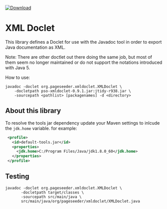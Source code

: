 [ ![Download](https://api.bintray.com/packages/pageseeder/maven/xmldoclet/images/download.svg) ](https://bintray.com/pageseeder/maven/xmldoclet/_latestVersion)

# XML Doclet

This library defines a Doclet for use with the Javadoc tool in order to
export Java documentation as XML.

Note: There are other doctlet out there doing the same job, but most of them 
seem no longer maintained or do not support the notations introduced with Java 5.

How to use:
```
javadoc -doclet org.pageseeder.xmldoclet.XMLDoclet \
    -docletpath pso-xmldoclet-0.9.1.jar:jtidy-r938.jar \
    -sourcepath <pathlist> [packagenames] -d <directory>
```

## About this library

To resolve the tools jar dependency update your Maven settings to inlcude
the `jdk.home` variable. for example:

```xml
 <profile>
   <id>default-tools.jar</id>
   <properties>
     <jdk.home>C:/Program Files/Java/jdk1.8.0_60</jdk.home>
   </properties>
 </profile>
```


## Testing

```
javadoc -doclet org.pageseeder.xmldoclet.XMLDoclet \
       -docletpath target/classes \
       -sourcepath src/main/java \
       src/main/java/org/pageseeder/xmldoclet/XMLDoclet.java
```